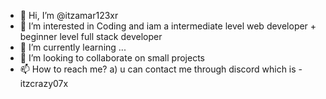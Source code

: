 - 👋 Hi, I’m @itzamar123xr
- 👀 I’m interested in Coding and iam a intermediate level web developer + beginner level full stack developer
- 🌱 I’m currently learning ...
- 💞️ I’m looking to collaborate on small projects 
- 📫 How to reach me? a) u can contact me through discord which is - itzcrazy07x



